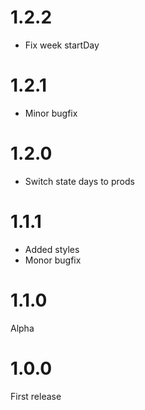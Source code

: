 1.2.2
================================================
- Fix week startDay

1.2.1
================================================
- Minor bugfix

1.2.0
================================================
- Switch state days to prods

1.1.1
================================================
- Added styles
- Monor bugfix

1.1.0
================================================
Alpha

1.0.0
================================================
First release